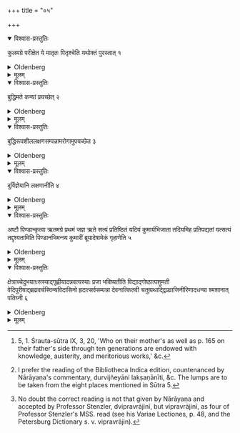 +++
title = "०५"

+++

<details open><summary>विश्वास-प्रस्तुतिः</summary>

कुलमग्रे परीक्षेत ये मातृतः पितृश्चेति यथोक्तं पुरस्तात् १
</details>

<details><summary>Oldenberg</summary>

1 [^1] . Let him first examine the family (of the intended bride or bridegroom), as it has been said above,

[^1]:  5, 1. Śrauta-sūtra IX, 3, 20, 'Who on their mother's as well as p. 165 on their father's side through ten generations are endowed with knowledge, austerity, and meritorious works,' &c.

'Those who on the mother's and on the father's side.'

</details>

<details><summary>मूलम्</summary>

कुलमग्रे परीक्षेत ये मातृतः पितृश्चेति यथोक्तं पुरस्तात् १
</details>

<details open><summary>विश्वास-प्रस्तुतिः</summary>

बुद्धिमते कन्यां प्रयच्छेत् २
</details>

<details><summary>Oldenberg</summary>

2. Let him give the girl to a (young man) endowed with intelligence.

</details>

<details><summary>मूलम्</summary>

बुद्धिमते कन्यां प्रयच्छेत् २
</details>

<details open><summary>विश्वास-प्रस्तुतिः</summary>

बुद्धिरूपशीललक्षणसम्पन्नामरोगामुपयच्छेत ३
</details>

<details><summary>Oldenberg</summary>

3. Let him marry a girl that shows the characteristics of intelligence, beauty, and moral conduct, and who is free from disease.

</details>

<details><summary>मूलम्</summary>

बुद्धिरूपशीललक्षणसम्पन्नामरोगामुपयच्छेत ३
</details>

<details open><summary>विश्वास-प्रस्तुतिः</summary>

दुर्विज्ञेयानि लक्षणानीति ४
</details>

<details><summary>Oldenberg</summary>

4 [^2] . As the characteristics (mentioned in the preceding Sūtra) are difficult to discern, 

[^2]:  I prefer the reading of the Bibliotheca Indica edition, countenanced by Nārāyaṇa's commentary, durvijñeyāni lakṣaṇānīti, &c. The lumps are to be taken from the eight places mentioned in Sūtra 5.

</details>

<details><summary>मूलम्</summary>

दुर्विज्ञेयानि लक्षणानीति ४
</details>

<details open><summary>विश्वास-प्रस्तुतिः</summary>

अष्टौ पिण्डान्कृत्वा ऋतमग्रे प्रथमं जज्ञ ऋते सत्यं प्रतिष्ठितं यदियं कुमार्यभिजाता तदियमिह प्रतिपद्यतां यत्सत्यं तद्दृश्यतामिति पिण्डानभिमन्त्र्य कुमारीं ब्रूयादेषामेकं गृहाणेति ५
</details>

<details><summary>Oldenberg</summary>

let him make eight lumps (of earth), recite over the lumps the following formula, 'Right has been born first, in the beginning; on the right truth is founded. For what (destiny) this girl is born, that may she attain here. What is true may that be seen,' and let him say to the girl, 'Take one of these.'

</details>

<details><summary>मूलम्</summary>

अष्टौ पिण्डान्कृत्वा ऋतमग्रे प्रथमं जज्ञ ऋते सत्यं प्रतिष्ठितं यदियं कुमार्यभिजाता तदियमिह प्रतिपद्यतां यत्सत्यं तद्दृश्यतामिति पिण्डानभिमन्त्र्य कुमारीं ब्रूयादेषामेकं गृहाणेति ५
</details>

<details open><summary>विश्वास-प्रस्तुतिः</summary>

क्षेत्राच्चेदुभयतःसस्याद्गृह्णीयादन्नवत्यस्याः प्रजा भविष्यतीति विद्याद्गोष्ठात्पशुमती वेदिपुरीषाद्ब्रह्मवर्चस्विन्यविदासिनो ह्रदात्सर्वसम्पन्ना देवनात्कितवी चतुष्पथाद्द्विप्रव्राजिनीरिणादधन्या श्मशानात् पतिघ्नी ६
</details>

<details><summary>Oldenberg</summary>

5 [^3] . If she chooses the (lump of earth taken) from a field that yields two crops (in one year), he may know, 'Her offspring will be rich in food.' If from a cow-stable, rich in cattle. If from the earth of a Vedi (altar), rich in holy lustre. If from a pool which does not dry up, rich in everything. If from a gambling-place, addicted to gambling. If from a place where four roads meet, wandering to different directions. If from a barren spot, poor. If from a burial-ground, (she will) bring death to her husband.

[^3]:  No doubt the correct reading is not that given by Nārāyaṇa and accepted by Professor Stenzler, dvipravrājinī, but vipravrājinī, as four of Professor Stenzler's MSS. read (see his Variae Lectiones, p. 48, and the Petersburg Dictionary s. v. vipravrājin).

</details>

<details><summary>मूलम्</summary>

क्षेत्राच्चेदुभयतःसस्याद्गृह्णीयादन्नवत्यस्याः प्रजा भविष्यतीति विद्याद्गोष्ठात्पशुमती वेदिपुरीषाद्ब्रह्मवर्चस्विन्यविदासिनो ह्रदात्सर्वसम्पन्ना देवनात्कितवी चतुष्पथाद्द्विप्रव्राजिनीरिणादधन्या श्मशानात् पतिघ्नी ६
</details>

